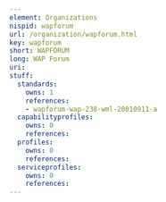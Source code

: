 ```yaml
---
element: Organizations
nispid: wapforum
url: /organization/wapforum.html
key: wapforum
short: WAPFORUM
long: WAP Forum
uri: 
stuff:
  standards:
    owns: 1
    references:
    - wapforum-wap-238-wml-20010911-a
  capabilityprofiles:
    owns: 0
    references:
  profiles:
    owns: 0
    references:
  serviceprofiles:
    owns: 0
    references:
---
```

